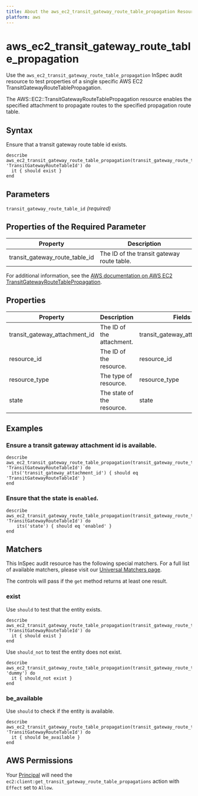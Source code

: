 ```yaml
---
title: About the aws_ec2_transit_gateway_route_table_propagation Resource
platform: aws
---
```


# aws\_ec2\_transit_gateway_route\_table\_propagation

Use the `aws_ec2_transit_gateway_route_table_propagation` InSpec audit resource to test properties of a single specific AWS EC2 TransitGatewayRouteTablePropagation.

The AWS::EC2::TransitGatewayRouteTablePropagation resource enables the specified attachment to propagate routes to the specified propagation route table.

## Syntax

Ensure that a transit gateway route table id exists.

    describe aws_ec2_transit_gateway_route_table_propagation(transit_gateway_route_table_id: 'TransitGatewayRouteTableId') do
      it { should exist }
    end

## Parameters

`transit_gateway_route_table_id` _(required)_

## Properties of the Required Parameter

| Property | Description|
| --- | --- |
| transit_gateway_route_table_id | The ID of the transit gateway route table. |

For additional information, see the [AWS documentation on AWS EC2 TransitGatewayRouteTablePropagation](https://docs.aws.amazon.com/AWSCloudFormation/latest/UserGuide/aws-resource-ec2-transitgatewayroutetablepropagation.html).

## Properties

| Property | Description | Fields |
| --- | --- | --- |
| transit_gateway_attachment_id | The ID of the attachment. | transit_gateway_attachment_id |
| resource_id | The ID of the resource. | resource_id |
| resource_type | The type of resource. | resource_type |
| state | The state of the resource. | state |

## Examples

### Ensure a transit gateway attachment id is available.
    describe aws_ec2_transit_gateway_route_table_propagation(transit_gateway_route_table_id: 'TransitGatewayRouteTableId') do
      its('transit_gateway_attachment_id') { should eq 'TransitGatewayRouteTableId' }
    end

### Ensure that the state is `enabled`.
    describe aws_ec2_transit_gateway_route_table_propagation(transit_gateway_route_table_id: 'TransitGatewayRouteTableId') do
        its('state') { should eq 'enabled' }
    end

## Matchers

This InSpec audit resource has the following special matchers. For a full list of available matchers, please visit our [Universal Matchers page](https://www.inspec.io/docs/reference/matchers/).

The controls will pass if the `get` method returns at least one result.

### exist

Use `should` to test that the entity exists.

    describe aws_ec2_transit_gateway_route_table_propagation(transit_gateway_route_table_id: 'TransitGatewayRouteTableId') do
      it { should exist }
    end

Use `should_not` to test the entity does not exist.

    describe aws_ec2_transit_gateway_route_table_propagation(transit_gateway_route_table_id: 'dummy') do
      it { should_not exist }
    end

### be_available

Use `should` to check if the entity is available.

    describe aws_ec2_transit_gateway_route_table_propagation(transit_gateway_route_table_id: 'TransitGatewayRouteTableId') do
      it { should be_available }
    end

## AWS Permissions

Your [Principal](https://docs.aws.amazon.com/IAM/latest/UserGuide/intro-structure.html#intro-structure-principal) will need the `ec2:client:get_transit_gateway_route_table_propagations` action with `Effect` set to `Allow`.